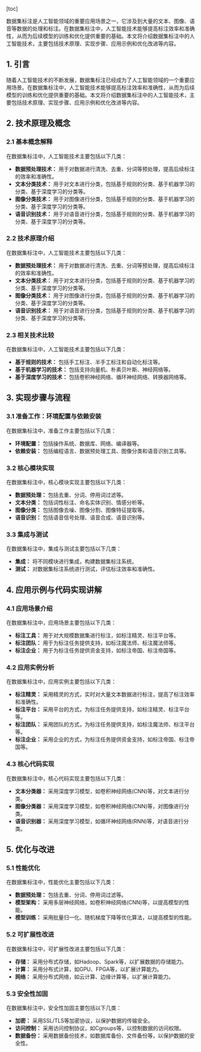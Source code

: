 
[toc]                    
                
                
数据集标注是人工智能领域的重要应用场景之一，它涉及到大量的文本、图像、语音等数据的处理和标注。在数据集标注中，人工智能技术能够提高标注效率和准确性，从而为后续模型的训练和优化提供重要的基础。本文将介绍数据集标注中的人工智能技术，主要包括技术原理、实现步骤、应用示例和优化改进等内容。

## 1. 引言

随着人工智能技术的不断发展，数据集标注已经成为了人工智能领域的一个重要应用场景。在数据集标注中，人工智能技术能够提高标注效率和准确性，从而为后续模型的训练和优化提供重要的基础。本文将介绍数据集标注中的人工智能技术，主要包括技术原理、实现步骤、应用示例和优化改进等内容。

## 2. 技术原理及概念

### 2.1 基本概念解释

在数据集标注中，人工智能技术主要包括以下几类：

- **数据预处理技术：** 用于对数据进行清洗、去重、分词等预处理，提高后续标注的效率和准确性。
- **文本分类技术：** 用于对文本进行分类，包括基于规则的分类、基于机器学习的分类、基于深度学习的分类等。
- **图像分类技术：** 用于对图像进行分类，包括基于规则的分类、基于机器学习的分类、基于深度学习的分类等。
- **语音识别技术：** 用于对语音进行分类，包括基于规则的分类、基于机器学习的分类、基于深度学习的分类等。

### 2.2 技术原理介绍

在数据集标注中，人工智能技术主要包括以下几类：

- **数据预处理技术：** 用于对数据进行清洗、去重、分词等预处理，提高后续标注的效率和准确性。
- **文本分类技术：** 用于对文本进行分类，包括基于规则的分类、基于机器学习的分类、基于深度学习的分类等。
- **图像分类技术：** 用于对图像进行分类，包括基于规则的分类、基于机器学习的分类、基于深度学习的分类等。
- **语音识别技术：** 用于对语音进行分类，包括基于规则的分类、基于机器学习的分类、基于深度学习的分类等。

### 2.3 相关技术比较

在数据集标注中，人工智能技术主要包括以下几类：

- **基于规则的技术：** 包括手工标注、半手工标注和自动化标注等。
- **基于机器学习的技术：** 包括支持向量机、朴素贝叶斯、神经网络等。
- **基于深度学习的技术：** 包括卷积神经网络、循环神经网络、转换器网络等。

## 3. 实现步骤与流程

### 3.1 准备工作：环境配置与依赖安装

在数据集标注中，准备工作主要包括以下几类：

- **环境配置：** 包括操作系统、数据库、网络、编译器等。
- **依赖安装：** 包括编程语言、数据预处理工具、图像分类和语音识别工具等。

### 3.2 核心模块实现

在数据集标注中，核心模块实现主要包括以下几类：

- **数据预处理：** 包括去重、分词、停用词过滤等。
- **文本分类：** 包括词性标注、命名实体识别、情感分析等。
- **图像分类：** 包括图像去噪、图像分割、图像特征提取等。
- **语音识别：** 包括语音信号处理、语音合成、语音识别等。

### 3.3 集成与测试

在数据集标注中，集成与测试主要包括以下几类：

- **集成：** 将不同模块进行集成，构建数据集标注系统。
- **测试：** 对数据集标注系统进行测试，评估标注效率和准确性。

## 4. 应用示例与代码实现讲解

### 4.1 应用场景介绍

在数据集标注中，应用场景主要包括以下几类：

- **标注工具：** 用于对大规模数据集进行标注，如标注精灵、标注平台等。
- **标注团队：** 用于为标注任务提供支持，如标注魔法师、标注魔法师等。
- **标注企业：** 用于为标注任务提供资金支持，如标注帝国、标注帝国等。

### 4.2 应用实例分析

在数据集标注中，应用实例主要包括以下几类：

- **标注精灵：** 采用精灵的方式，实时对大量文本数据进行标注，提高了标注效率和准确性。
- **标注平台：** 采用平台的方式，为标注任务提供支持，如标注精灵、标注平台等。
- **标注团队：** 采用团队的方式，为标注任务提供支持，如标注魔法师、标注平台等。
- **标注企业：** 采用企业的方式，为标注任务提供资金支持，如标注帝国、标注帝国等。

### 4.3 核心代码实现

在数据集标注中，核心代码实现主要包括以下几类：

- **文本分类器：** 采用深度学习模型，如卷积神经网络(CNN)等，对文本进行分类。
- **图像分类器：** 采用深度学习模型，如卷积神经网络(CNN)等，对图像进行分类。
- **语音识别器：** 采用深度学习模型，如循环神经网络(RNN)等，对语音进行分类。

## 5. 优化与改进

### 5.1 性能优化

在数据集标注中，性能优化主要包括以下几类：

- **数据预处理：** 包括去重、分词、停用词过滤等。
- **模型架构：** 采用多层神经网络，如卷积神经网络(CNN)等，以提高模型的性能。
- **模型训练：** 采用批量归一化、随机梯度下降等优化算法，以提高模型的性能。

### 5.2 可扩展性改进

在数据集标注中，可扩展性改进主要包括以下几类：

- **存储：** 采用分布式存储，如Hadoop、Spark等，以扩展数据的存储能力。
- **计算：** 采用分布式计算，如GPU、FPGA等，以扩展计算能力。
- **网络：** 采用分布式网络，如云计算、边缘计算等，以扩展计算能力。

### 5.3 安全性加固

在数据集标注中，安全性加固主要包括以下几类：

- **加密：** 采用SSL/TLS等加密协议，以保护数据的传输安全。
- **访问控制：** 采用访问控制协议，如Cgroups等，以控制数据的访问权限。
- **数据备份：** 采用数据备份技术，如数据库备份、文件备份等，以保护数据的安全性。

